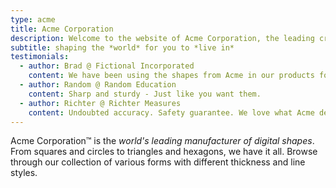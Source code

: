 ```yaml
---
type: acme
title: Acme Corporation
description: Welcome to the website of Acme Corporation, the leading creator of digital shapes on the planet, providing precise shape creations that are ready to use.
subtitle: shaping the *world* for you to *live in*
testimonials:
  - author: Brad @ Fictional Incorporated
    content: We have been using the shapes from Acme in our products for ages. They are precise, smooth and very well built.
  - author: Random @ Random Education
    content: Sharp and sturdy - Just like you want them.
  - author: Richter @ Richter Measures
    content: Undoubted accuracy. Safety guarantee. We love what Acme delivers.
---
```


Acme Corporation&trade; is the _world's leading manufacturer of digital shapes_. From squares and circles to triangles and hexagons, we have it all. Browse through our collection of various forms with different thickness and line styles.